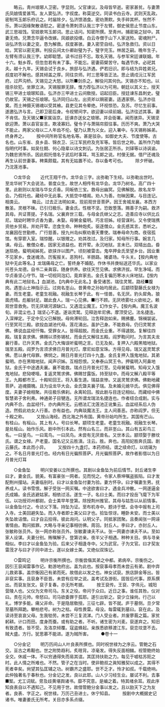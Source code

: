 <!-- { "loadSidebar": true } -->
　　略云。靑州琅琊人卫密。字显则。父官谏议。及母皆早逝。密家甚贫。与妻萧氏凤娘情爱甚笃。友人窦弘济。字叔度。称莫逆交。同读书白云寺。武则天乱政。密制骂玉郞乐府讥之。时届除夕。弘济馈酒食。密劝萧飮。失手碎其杯。怅然不乐。萧以因缘聚散语慰之。密遂令萧刺须认我三字于左臂。御史侯思止节度山东。武三思祖饯。官妓歌骂玉郞词。思止诘问。知密所撰。至靑州。捕密毙之狱中。其妻无倚。兄萧念华逼令改嫁。凤娘欲投缳。白云寺僧于山下人家送殓。密魂附尸。诣弘济吿以妻之变。恳为解救。叔度甚骇。妻入密茔自经。弘济急救归。资以日给。冥官以密无罪。判投云间太仆卿赵璧为子。璧字完玉。林居乏嗣。晚年生子。左臂有须认我三字。幼即聪慧。读书过目不忘。取名天锡。与参军宋廷谏联姻。年十六。魁乡荐。但忽忽若有未了事。不能忘。密妻茹檗苦守。每遇节序。必祀其夫。越十九年。天锡会试于良乡。旅邸与弘济遇。俨若旧识。即与结为异姓弟兄。叔度初不解也。感其倾盖之厚。同往京师。时三思等皆正法。思止谪戍沅江军民府。过芦沟桥。天锡见之大怒。以所■剑杀之。解役问其何仇。天锡亦不知也。以擅杀钦犯。坐罪立决。天锡服罪无辞。惟力荐弘济以为可用。朝廷以其义士。授天锡三甲进士琅琊知县。弘济亦三甲进士云间敎授。诏起旧臣。授廷谏东昌刺史。璧仍故官。天锡之任琅琊。弘济同归山左。出资斧以赒密妻。适遇家祭。弘济亦往奠。而土神摄天锡魂以受其飨。县吏见其令晕绝。环视惊恐。及苏。尽忆生前事。遂邀弘济与言。己即卫密后身。令视臂间字。欲迎妻以续前姻。弘济往述其事。妻不肯信。及天锡父■家属诣京。廷谏亦送女之琅琊。并会衙署。闻而骇异。天锡坚欲迎萧。萧以县官妄言。欺凌寡妇。璧令子与萧隔帘叙往事。历历不爽。萧乃大哭不能止。两家父母以二人年齿不伦。璧乃认萧为义女。迎入署中。与天锡称姊弟。终身养之。 
　　按中间所称官名地名等。甚是驳杂。如御史大夫、节度使等。古名也。山东省、良乡县、锦衣卫、沅江军民府及充军等。皆后世之称。盖所作乃暗指明代时事。如吴仕期、何心隐辈以诗文刺讥。为张居正所杀。刘铎等以诗讽谕。为魏忠贤所杀。因此假托借名于武后时事耳。骂玉郞之说。村俚无据。借尸还魂及再生认前世妻事。稗乘颇载。其有无姑置不论。存以备考可也。 
　　除夕杯破。乃沈莲池事。 


　　○龙华会 
　　近代王翔千作。龙华会三字。出弥勒下生经。以弥勒出世时。至龙华树下大会说法。普度众生。故世人相传有龙华会。龙华乃树名。高广四十里。此剧则以龙瑞与华女贞香。同皈依三宝。救母出幽冥。见佛解脱。故名龙华会。乃假托也。藏经中无此事。大抵空中楼阁。劝人为善。勿昧因果。与目连记。相类云。 
　　略云。过去正法明如来。现前观世音菩萨。因王舍城龙襄。本西方散圣。灵根不昧。已引归极乐。妻金氏。性根不坚。恐致堕落。赐善子为嗣。救济其母。共证菩提。子名瑞。父襄弃世三载。与母金氏继父之志。造善应寺以供比丘尼。瑞幼时聘华贞香为妻。未娶。母舅金蜚明。巧言诳姊。经营谋利。又令使瑞携资他乡贸易。并劝开荤。恣食生命。种种炮炙。驱逐僧众。金氏惑其言。悉听之。龙襄因在世勤修。广行慈善。授九州岛纠察劝善天曹使。瑞奉母命为商。夜宿孤馆。有穿窬入室。瑞惊醒。以银赠之。劝其改过。及归家。知母所行事。婉言几谏。母云。散僧众者。因家无进益也。若开荤。永沉地狱。言未已。双晴出血。昏迷殒绝。蜚明闻姊死。欲挟诈以图产。顷刻被雷击。鬼卒押金氏至望乡台。因业重不见家乡。食迷魂汤。历寃报关。恶狗村。羊肠路。猪婆场。牛头关。【按内典地狱中无此等名。】龙瑞痛母之亡。誓终身不婚配。作休书并庚帖送还华氏。以家业托苍头龙德。自书二亲眞容。随身供养。欲往天竺见佛。求佛济拔。早生净域。而华贞香坚心守节。瑞一切视同泡幻。竟弃家去。金氏复徧历寒冰火床地狱。【按内典有此二地狱名。】血湖池。【内典中无此名。】备受诸苦。瑞往灵鹫。路经■腹岗。遇埊山土神指示云。过岗名埊山。昔黄帝之孙始均居此。后颛顼娶藤氏女禄为妻。而生老童。老童生祝融。祝融生长琴于此。有一怪兽。名无厌。豹头犀角。狼面虎晴。彪躯豺足。踞此食人。瑞一心见佛。■行不顾。无厌喷雾吐火欲啖之。赖观世音救免。罚无厌塡河源缺口。又遇混尘魔王。幻作女子。【按内典。魔王名波旬。非混尘也。】瑞坚心不退。遂诣灵鹫。见释迦牟尼佛。摩顶受记。法名捷连。入深禅定。于定中见父已解脱。母尙滞轮回。泣吿释迦如来。赐拂麈。锦襕袈裟。行至冥司三殿。欲投血湖池代母。莲花涌出。虽护己身。不能救母。仍归灵鹫求佛。佛说血盆经忏悔。受罪女人。皆得超脱。而金氏业重。不得遽脱。复解往四殿。瑞复哀求佛。佛赐以须弥锡杖。而金氏又解往五殿。阎罗鞫问时。为言其夫龙襄行善。已升天界。金氏乃大悔误听蜚明之言。已无及矣。复押入六殿黑暗地狱。瑞至五殿。阎罗为言须求佛日月普光灯。摩尼如意宝珠。方得见母。瑞又返灵鹫求佛。愿以身代母罪。佛悯之。赐日月普光灯四十九盏。金氏复押入饿鬼地狱。其弟蜚明。亦在黑暗地狱。闻声识姊。互相怨恨。又奉泰山冥王令。押蜚明入阿鼻地狱。金氏于中途遇夫襄。襄不能救。瑞点日月普光灯至。见母舅蜚明。知母又入饿鬼地狱。悲恸哽噎。复返灵鹫求佛。佛赐甘露饭。持至狱中。而母又解八殿平等王。九殿都市王。十殿轮回王。将入畜生道。瑞益哀惨。又返灵鹫求佛。佛勅地藏菩萨。追魂摄魄。且为设龙华大会。金氏曁夫襄子瑞。及未婚元媳华氏。俱见佛得度。夫妻子媳相聚。共往极乐佛刹。永离轮回。按此剧与目连记相似。而藏经中佛智慧弟子舍利弗。神通弟子目犍连。无所谓龙瑞法名捷连也。作者纽合成剧。实与内典不合。血盆经忏。亦内典所无。云栖法汇沈莲池正讹集云。血盆经系后人伪造。然假此劝女人行善。亦有益也。内典琰魔法王。主人间善恶。亦称阎罗。但无十殿之称。 
　　又按山海经。西北海之外有国。黄帝孙始均所生。其国有芒山。有桂山。有榣山。其上有人。号曰长琴。颛顼生老童。老童生祝融。祝融生长琴。是处榣山。始作乐风。剧中所引本此。然有山名三。而非埊山。其山有五彩鸟三名。一曰皇鸟。一曰鸾鸟。一曰凤鸟。未尝有无厌兽名。又世本云。颛顼娶于滕坟氏。谓之女禄。产老童。国名记又云胜濆。注云。胜。奔也。高阳妃胜奔氏国。剧云藤氏。本此而小异。 
　　又按四十九盏灯。本药师经。谓之续命灯。以琉璃为之。不名日月普光灯也。经内有日光徧照菩萨。月光徧照菩萨。故作者影借以为日月普光灯耳 


　　○金鱼坠 
　　明兴安姜以立所撰也。其剧以金鱼坠为前后情节。封丘诸生李曰才。妻金氏。貌美。有富豪张一网者。见而悦之。令家人蔡坤嘱盗扳陷。曰才发配荆州摆站。夫妻临别时。曰才以金鱼坠付妻为验。妻方怀孕。曰才嘱妻生男。抚养成人。读书雪恨。解子受张一网买嘱。中途欲害曰才。遇金兵冲散。一网遂逼金氏成婚。金氏逃避姑家。相依过活。遂生一子。名曰士美。而曰才投岳飞麾下为军伍。以功授邓州都尉。会士美早年登第。除授荆州推官。其母与姑吿以从前情事。以金鱼坠付之。令访父下落。持坠为证。至布机寺中。题诗于壁。会寺中报有上司入寺。士美回避失坠。而入寺者即士美父曰才也。拾坠惊讶。睡卧未安。而士美以失坠故诘僧。曰才自云拾得。彼此询问。认明父子。同抵家团聚。且奏闻张一网诬害情由。鞫问抵罪。大略与寻亲记事相彷佛。周羽。封丘人。李曰才。亦封丘人。张敏称张员外。张一网亦称张员外。张敏妻谏夫不从。张一网妻亦谏夫不从。至如家人设谋。夫妻分别。贿嘱解子。登第访亲。夜半父子相遇。种种关目。俱与寻亲相似。李曰才以金鱼坠为验。后来父子相逢寺中。父为武官。子为文官。曰才契友雷茂才与曰才子同中进士。遂以女嫁士美。又绝似双珠记。 


　　○雷鸣记 
　　明许宗衡所撰也。宗衡尝偕其弟之中都。弟病卒。宗衡伤之。因引王裒闻雷事作记。勅游地府出。盖为此也。按裒事母孝而未尝云有弟。剧中弃儿救弟事。盖宗衡因己有弟而死。故借此以发之也。神女试裒。旅店辞金等出。皆非裒实事。且裒身不臣晋。未尝有应举之说。盖考试及游街。固皆后代事。原系撰出。而裒友张文。裒子复春。亦无所考据。 
　　按王裒传。王裒、字伟元。城阳营陵人也。父仪为文帝司马。东关之役。帝问于众曰。近日之事。谁任其咎。仪对曰。责在元帅。帝怒曰。司马欲委罪于孤耶。遂引出斩之。裒少立操尙。行己以礼。博学多能。痛父非命。于是隐居敎授。三征七辟。皆不就。庐于墓侧。旦夕常至墓所拜跪。攀柏悲号。树为之枯。母性畏雷。母没。每雷辄到墓曰。裒在此。及读诗至哀哀父母。生我劬劳。未尝不三复流涕。门人受业者。并废蓼莪之篇。家贫躬耕。计口而田。度身而蚕。或有助之者。不听。诸生密为刈麦。裒遂弃之。知旧有致遗者。皆不受。及洛京倾覆。寇盗蜂起。亲族悉欲移渡江东。裒恋坟垄不去。贼大盛。方行。犹思慕不能进。遂为贼所害。 
　　●卷十一 


　　○分金记 
　　明万历间山人叶良表所撰也。同时祝世禄为之序云。管鲍之石交。亘古之希觏也。世之附势趋利。炙暄背。凉毫发。得失反面相雠。视管鲍终始全交。休戚一体。不以穷通得失而易其谊。其匡持扶助之力。每见于嘘枯苏阨之时。此人情之所难也。不然。管子之在当时。使非鲍叔之眞知雅契以成之。其得不死者幸矣。尙望其弘匡辅之功。树霸齐之盛耶。世不乏才。怜才如叔。千载绝响。此仲独著名于春秋也。分金记之发。良以此耶。山人少习经生业。屡试不利。去事■椠。尤工词赋。旁及歧黄堪舆诸书。靡不究意。是编之着。特其绪余耳。观此序知良表自以不遇知己。不见用于世。故借管鲍分金事以发之。且以励天下之为友者。良表、字正之。祝世禄。万历己丑进士。休宁知县。 
　　按剧中大槪据史记诸书。唯妻姜氏无所考。关目亦多系点缀。 
